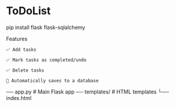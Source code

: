 # ToDoList
pip install flask flask-sqlalchemy

Features

    ✅ Add tasks

    ✅ Mark tasks as completed/undo

    ✅ Delete tasks

    📅 Automatically saves to a database

── app.py          # Main Flask app
── templates/      # HTML templates
    └── index.html 
